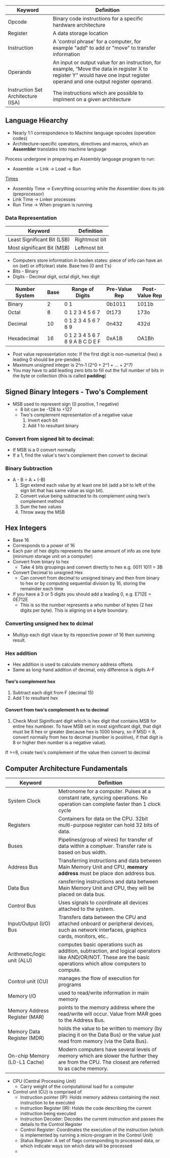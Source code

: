 | Keyword                            | Definition                                                                                                                                                                   |
| ---------------------------------- | ---------------------------------------------------------------------------------------------------------------------------------------------------------------------------- |
| Opcode                             | Binary code instructions for a specific hardware architecture                                                                                                                |
| Register                           | A data storage location                                                                                                                                                      |
| Instruction                        | A 'control phrase' for a computer, for example "add" to add or "move" to transfer information                                                                                |
| Operands                           | An input or output value for an instruction, for example, “Move the data in register X to register Y” would have one input register operand and one output register operand. |
| Instruction Set Architecture (ISA) | The instructions which are possible to implment on a given architecture                                                                                                      |

## Language Hiearchy

- Nearly 1:1 correspondence to Machine language opcodes (operation codes)
- Architecture-specific operators, directives and macros, which an **Assembler** translates into machine language

Process undergone in preparing an Assembly language program to run:

- Assemble -> Link -> Load -> Run

<u>Times</u>

- Assembly Time -> Everything occurring while the Assembler does its job (preprocessor)
- Link Time -> Linker processes
- Run Time -> When program is running

### Data Representation


| Keyword   | Definition |
| --- | --- |
| Least Significant Bit (LSB)  | Rightmost bit   |
| Most significant Bit (MSB)  | Leftmost bit   |

- Computers store information in boolen states: piece of info can have an on (set) or off(clear) state. Base two (0 and 1's)
- Bits - Binary
- Digits - Decimal digit, octal digit, hex digit

| Number System | Base | Range of Digits                 | Pre-Value Rep | Post-Value Rep |
| ------------- | ---- | ------------------------------- | ------------- | -------------- |
| Binary        | 2    | 0 1                             | 0b1011        | 1011b          |
| Octal         | 8    | 0 1 2 3 4 5 6 7                 | 0t173         | 173o           |
| Decimal       | 10   | 0 1 2 3 4 5 6 7 8 9             | 0n432         | 432d           |
| Hexadecimal   | 16   | 0 1 2 3 4 5 6 7 8 9 A B C D E F | 0xA1B         | OA1Bh          |

* Post value representation note: If the first digit is non-numerical (hex) a leading 0 should be pre-pended. 
* Maximum unsigned integer is 2^n-1 (2^0 + 2^1 + ... + 2^7)
* You may have to add leading zero bits to fill out the full number of bits in the byte or collection (this is called **padding**)

## Signed Binary Integers - Two's Complement
* MSB used to represent sign (0 positive, 1 negative)
  * 8 bit can be -128 to +127
  * Two's complement representation of a negative value 
    1. Invert each bit 
    2. Add 1 to resultant binary

### Convert from signed bit to decimal:
  * If MSB is a 0 convert normally
  * If a 1, find the value's two's complement then convert to decimal

### Binary Subtraction
* A - B = A + (-B)
  1. Sign extend each value by at least one bit (add a bit to left of the sign bit that has same value as sign bit). 
  2. Convert value being subtracted to its complement using two's complement method
  3. Sum the two values
  4. Throw away the MSB 

## Hex Integers
* Base 16
* Corresponds to a power of 16
* Each pair of hex digits represents the same amount of info as one byte (minimum storage unit on a computer)
* Convert from binary to hex
  * Take 4 bits groupings and convert directly to hex e.g. 0011 1011 = 3B
* Convert Decimal to unsigned Hex
  * Can convert from decimal to unsigned binary and then from binary to hex or by computing sequential division by 16, storing the remainder each time
* If you have a 3 or 5 digits you should add a leading 0, e.g. E712E = 0E712E
  * This is so the number represents a who number of bytes (2 hex digits per byte). This is aligning on a byte boundary. 
### Converting unsigned hex to dcimal
* Multiyp each digit vlaue by its repsective power of 16 then summing result.

### Hex addition
* Hex addition is used to calculate memory address offsets
* Same as long-hand addition of decimal, only difference is digits A-F


#### Two's complement hex
1. Subtract each digit from F (decimal 15)
2. Add 1 to resultant hex

#### Convert from two's complement h ex to decimal
1. Check Most Siginificant digit which is hex digit that contains MSB for entire hex numbner. To have MSB set in most significant digit, that digit must be 8 hex or greater (because hex is 1000 binary, so if MSD < 8, convert normally from hex to decimal (number is positive), if that digit is 8 or higher then number is a negative value).

If >=8, create two's complement of the value then convert to decimal


## Computer Architecture Fundamentals

| Keyword   | Definition |
| --- | --- |
| System Clock  | Metronome for a computer. Pulses at a constant rate, syncing operations. No operation can complete faster than 1 clock cycle   |
| Registers  | Containers for data on the CPU. 32bit multi-purpose register can hold 32 bits of data.   |
|Buses| Pipelines(group of wires) for transfer of data within a comptuer. Transfer rate is based on bus width. |
|Address Bus| Transferring instructions and data between Main Memory Unit and CPU, **memory address** must be place don address bus.|
|Data Bus| ransferring instructions and data between Main Memory Unit and CPU, they will be placed on data bus.|
|Control Bus|Uses signals to coordinate all devices attached to the system.|
| Input/Output (I/O) Bus| Transfers data between the CPU and attached onboard or peripheral devices, such as network interfaces, graphics cards, monitors, etc..|
|Arithmetic/logic unit (ALU)| computes basic operations such as addition, subtraction, and logical operators like AND/OR/NOT. These are the basic operations which allow computers to compute.|
|Control unit (CU)| manages the flow of execution for programs|
|Memory I/O|used to read/write information in main memory|
|Memory Address Register (MAR) |points to the memory address where the read/write will occur. Value from MAR goes to the Address Bus.|
|Memory Data Register (MDR)|holds the value to be written to memory (by placing it on the Data Bus) or the value just read from memory (via the Data Bus).|
|On-chip Memory (L0-L1 Cache)|Modern computers have several levels of memory which are slower the further they are from the CPU. The closest are referred to as cache memory.|

* CPU (Central Processing Unit)
  * Carry weight of the computational load for a computer
* Control unit (CU) is comprised of
  * Instruction pointer (IP): Holds memory address containing the next instruction to be executed
  * Instruction Register (IR): Holds the code describing the current instruction being executed
  * Instruction Decoder: Decodes the current instruction and passes the details to the Control Register
  * Control Register: Coordinates the execution of the instruction (which is implemented by running a micro-program in the Control Unit)
  * Status Register: A set of flags corresponding to processed data, or which indicate ways ion which data will be processed
  * 